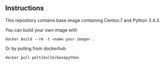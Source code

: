 ## Instructions

This repository contains base image containing Centos:7 and Python 3.4.3.

You can build your own image with

```
docker build --rm -t <name your image> .
```

Or by pulling from dockerhub

```
docker pull peltikalle/basepython
```

